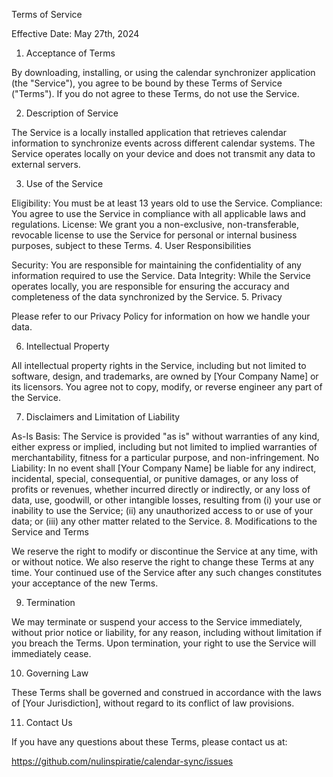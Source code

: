 Terms of Service

Effective Date: May 27th, 2024

1. Acceptance of Terms

By downloading, installing, or using the calendar synchronizer application (the "Service"), you agree to be bound by these Terms of Service ("Terms"). If you do not agree to these Terms, do not use the Service.

2. Description of Service

The Service is a locally installed application that retrieves calendar information to synchronize events across different calendar systems. The Service operates locally on your device and does not transmit any data to external servers.

3. Use of the Service

Eligibility: You must be at least 13 years old to use the Service.
Compliance: You agree to use the Service in compliance with all applicable laws and regulations.
License: We grant you a non-exclusive, non-transferable, revocable license to use the Service for personal or internal business purposes, subject to these Terms.
4. User Responsibilities

Security: You are responsible for maintaining the confidentiality of any information required to use the Service.
Data Integrity: While the Service operates locally, you are responsible for ensuring the accuracy and completeness of the data synchronized by the Service.
5. Privacy

Please refer to our Privacy Policy for information on how we handle your data.

6. Intellectual Property

All intellectual property rights in the Service, including but not limited to software, design, and trademarks, are owned by [Your Company Name] or its licensors. You agree not to copy, modify, or reverse engineer any part of the Service.

7. Disclaimers and Limitation of Liability

As-Is Basis: The Service is provided "as is" without warranties of any kind, either express or implied, including but not limited to implied warranties of merchantability, fitness for a particular purpose, and non-infringement.
No Liability: In no event shall [Your Company Name] be liable for any indirect, incidental, special, consequential, or punitive damages, or any loss of profits or revenues, whether incurred directly or indirectly, or any loss of data, use, goodwill, or other intangible losses, resulting from (i) your use or inability to use the Service; (ii) any unauthorized access to or use of your data; or (iii) any other matter related to the Service.
8. Modifications to the Service and Terms

We reserve the right to modify or discontinue the Service at any time, with or without notice. We also reserve the right to change these Terms at any time. Your continued use of the Service after any such changes constitutes your acceptance of the new Terms.

9. Termination

We may terminate or suspend your access to the Service immediately, without prior notice or liability, for any reason, including without limitation if you breach the Terms. Upon termination, your right to use the Service will immediately cease.

10. Governing Law

These Terms shall be governed and construed in accordance with the laws of [Your Jurisdiction], without regard to its conflict of law provisions.

11. Contact Us

If you have any questions about these Terms, please contact us at:

https://github.com/nulinspiratie/calendar-sync/issues
